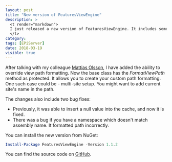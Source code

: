 ```yaml
---
layout: post
title: "New version of FeaturesViewEngine"
description: >
  <t render="markdown">
  I just released a new version of FeaturesViewEngine. It includes some bug fixes and improvements.
  </t>
category:
tags: [EPiServer]
date: 2018-03-19
visible: true
---
```


After talking with my colleague [Mattias Olsson](https://getadigital.com/people/mattias-olsson/), I have added the ability to override view path formatting. Now the base class has the _FormatViewPath_ method as protected. It allows you to create your custom path formatting. One such case could be - multi-site setup. You might want to add current site's name in the path.

The changes also include two bug fixes:

- Previously, it was able to insert a null value into the cache, and now it is fixed.
- There was a bug if you have a namespace which doesn't match assembly name. It formatted path incorrectly.

You can install the new version from NuGet:

```powershell
Install-Package FeaturesViewEngine -Version 1.1.2
```

You can find the source code on [GitHub](https://github.com/marisks/FeaturesViewEngine).